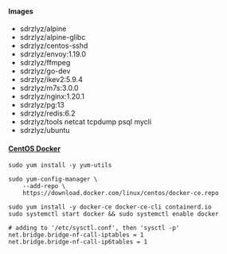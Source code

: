 #### Images

- sdrzlyz/alpine
- sdrzlyz/alpine-glibc
- sdrzlyz/centos-sshd
- sdrzlyz/envoy:1.19.0
- sdrzlyz/ffmpeg
- sdrzlyz/go-dev
- sdrzlyz/ikev2:5.9.4
- sdrzlyz/m7s:3.0.0
- sdrzlyz/nginx:1.20.1
- sdrzlyz/pg:13
- sdrzlyz/redis:6.2
- sdrzlyz/tools netcat tcpdump psql mycli
- sdrzlyz/ubuntu

#### [CentOS Docker](https://docs.docker.com/engine/install/centos/)

```
sudo yum install -y yum-utils

sudo yum-config-manager \
    --add-repo \
    https://download.docker.com/linux/centos/docker-ce.repo

sudo yum install -y docker-ce docker-ce-cli containerd.io
sudo systemctl start docker && sudo systemctl enable docker
```

```
# adding to '/etc/sysctl.conf', then 'sysctl -p'
net.bridge.bridge-nf-call-iptables = 1
net.bridge.bridge-nf-call-ip6tables = 1
```
